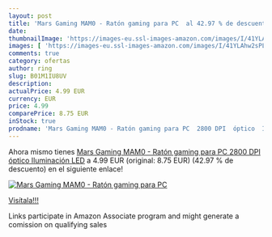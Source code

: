 ```yaml
---
layout: post
title: 'Mars Gaming MAM0 - Ratón gaming para PC  al 42.97 % de descuento'
date: 
thumbnailImage: 'https://images-eu.ssl-images-amazon.com/images/I/41YLAhw2sPL._SL200_.jpg'
images: [ 'https://images-eu.ssl-images-amazon.com/images/I/41YLAhw2sPL._SL200_.jpg' ]
comments: true
category: ofertas
author: ring
slug: B01M1IU8UV
description:
actualPrice: 4.99 EUR
currency: EUR
price: 4.99
comparePrice: 8.75 EUR
inStock: true
prodname: 'Mars Gaming MAM0 - Ratón gaming para PC  2800 DPI  óptico  Iluminación LED'
---
```


Ahora mismo tienes [Mars Gaming MAM0 - Ratón gaming para PC  2800 DPI  óptico  Iluminación LED](https://www.amazon.es/dp/B01M1IU8UV/?tag=tolees-21) a 4.99 EUR (original: 8.75 EUR) (42.97 %  de descuento) en el siguiente enlace!

[![Mars Gaming MAM0 - Ratón gaming para PC ](https://images-eu.ssl-images-amazon.com/images/I/41YLAhw2sPL._SL200_.jpg)](https://www.amazon.es/dp/B01M1IU8UV/?tag=tolees-21)

[Visítala!!!](https://www.amazon.es/dp/B01M1IU8UV/?tag=tolees-21)

Links participate in Amazon Associate program and might generate a comission on qualifying sales
